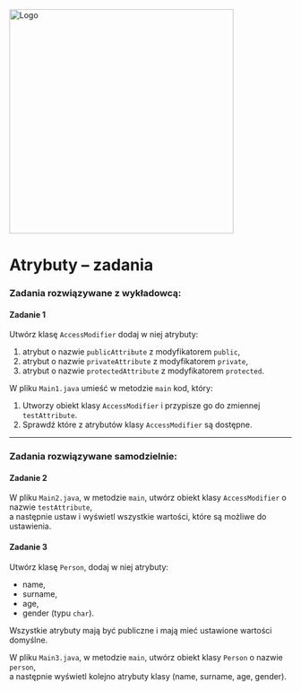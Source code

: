 <img alt="Logo" src="https://coderslab.pl/img/coderslab-logo.png" width="400">

# Atrybuty – zadania

### Zadania rozwiązywane z wykładowcą:

#### Zadanie 1

Utwórz klasę `AccessModifier` dodaj w niej atrybuty:

1. atrybut o nazwie `publicAttribute` z modyfikatorem `public`,
2. atrybut o nazwie `privateAttribute` z modyfikatorem `private`,
3. atrybut o nazwie `protectedAttribute` z modyfikatorem `protected`.

W pliku `Main1.java` umieść w metodzie `main` kod, który:

1. Utworzy obiekt klasy `AccessModifier` i przypisze go do zmiennej `testAttribute`.
2. Sprawdź które z atrybutów klasy `AccessModifier` są dostępne. 

-----------------------------------------------------------------------------

### Zadania rozwiązywane samodzielnie:

#### Zadanie 2

W pliku `Main2.java`, w metodzie `main`, utwórz obiekt klasy `AccessModifier` o nazwie `testAttribute`,  
a następnie ustaw i wyświetl wszystkie wartości, które są możliwe do ustawienia. 

#### Zadanie 3

Utwórz klasę `Person`, dodaj w niej atrybuty:
- name,
- surname,
- age,
- gender (typu `char`).

Wszystkie atrybuty mają być publiczne i mają mieć ustawione wartości domyślne.

W pliku `Main3.java`, w metodzie `main`, utwórz obiekt klasy `Person` o nazwie `person`,  
a następnie wyświetl kolejno atrybuty klasy (name, surname, age, gender).
